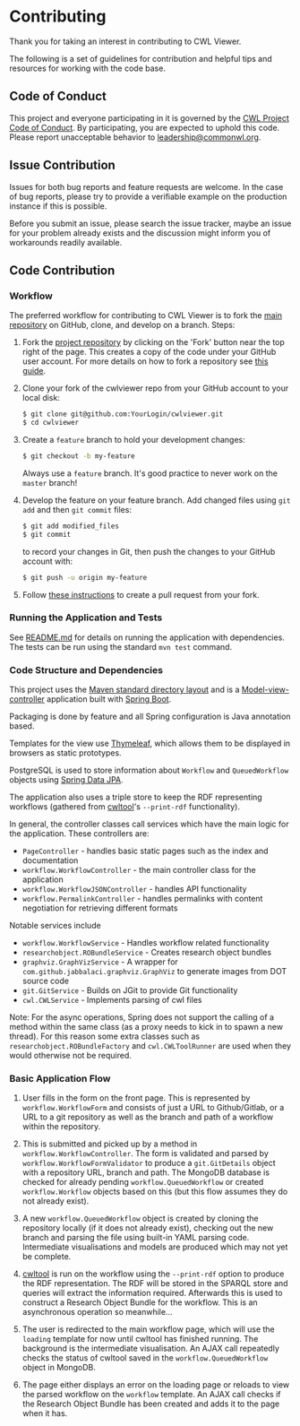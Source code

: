 # Contributing
Thank you for taking an interest in contributing to CWL Viewer.

The following is a set of guidelines for contribution and helpful 
tips and resources for working with the code base.

## Code of Conduct
This project and everyone participating in it is governed by 
the [CWL Project Code of Conduct](https://github.com/common-workflow-language/common-workflow-language/blob/master/CODE_OF_CONDUCT.md). 
By participating, you are expected to uphold this code. 
Please report unacceptable behavior to 
[leadership@commonwl.org](mailto:leadership@commonwl.org).

## Issue Contribution
Issues for both bug reports and feature requests are welcome. In 
the case of bug reports, please try to provide a verifiable example 
on the production instance if this is possible.

Before you submit an issue, please search the issue tracker, maybe 
an issue for your problem already exists and the discussion might 
inform you of workarounds readily available.

## Code Contribution

### Workflow
The preferred workflow for contributing to CWL Viewer is to fork the
[main repository](https://github.com/common-workflow-language/cwlviewer) on
GitHub, clone, and develop on a branch. Steps:

1. Fork the [project repository](https://github.com/common-workflow-language/cwlviewer)
   by clicking on the 'Fork' button near the top right of the page. This creates
   a copy of the code under your GitHub user account. For more details on
   how to fork a repository see [this guide](https://help.github.com/articles/fork-a-repo/).

2. Clone your fork of the cwlviewer repo from your GitHub account to your local disk:

   ```bash
   $ git clone git@github.com:YourLogin/cwlviewer.git
   $ cd cwlviewer
   ```

3. Create a ``feature`` branch to hold your development changes:

   ```bash
   $ git checkout -b my-feature
   ```

   Always use a ``feature`` branch. It's good practice to never work on the ``master`` branch!

4. Develop the feature on your feature branch. Add changed files using ``git add`` and then ``git commit`` files:

   ```bash
   $ git add modified_files
   $ git commit
   ```

   to record your changes in Git, then push the changes to your GitHub account with:

   ```bash
   $ git push -u origin my-feature
   ```

5. Follow [these instructions](https://help.github.com/articles/creating-a-pull-request-from-a-fork)
to create a pull request from your fork.

### Running the Application and Tests
See [README.md](README.md) for details on running the application with dependencies.
The tests can be run using the standard `mvn test` command.

### Code Structure and Dependencies
This project uses the [Maven standard directory layout](https://maven.apache.org/guides/introduction/introduction-to-the-standard-directory-layout.html) 
and is a [Model-view-controller](https://en.wikipedia.org/wiki/Model%E2%80%93view%E2%80%93controller) 
application built with [Spring Boot](https://projects.spring.io/spring-boot/).

Packaging is done by feature and all Spring configuration is 
Java annotation based.

Templates for the view use [Thymeleaf](http://www.thymeleaf.org/), 
which allows them to be displayed in browsers as static prototypes.

PostgreSQL is used to store information about `Workflow` and `QueuedWorkflow` 
objects using [Spring Data JPA](https://docs.spring.io/spring-data/jpa/docs/current/reference/html/).

The application also uses a triple store to keep the RDF representing 
workflows (gathered from [cwltool](https://github.com/common-workflow-language/cwltool)'s 
`--print-rdf` functionality).

In general, the controller classes call services which have the main logic for 
the application. These controllers are:
* `PageController` - handles basic static pages such as the index and documentation
* `workflow.WorkflowController` - the main controller class for the application
* `workflow.WorkflowJSONController` - handles API functionality
* `workflow.PermalinkController` - handles permalinks with content negotiation for 
retrieving different formats

Notable services include
* `workflow.WorkflowService` - Handles workflow related functionality
* `researchobject.ROBundleService` - Creates research object bundles
* `graphviz.GraphVizService` - A wrapper for `com.github.jabbalaci.graphviz.GraphViz` 
to generate images from DOT source code
* `git.GitService` - Builds on JGit to provide Git functionality
* `cwl.CWLService` - Implements parsing of cwl files

Note: For the async operations, Spring does not support the calling of a method within 
the same class (as a proxy needs to kick in to spawn a new thread). For this reason 
some extra classes such as `researchobject.ROBundleFactory` and `cwl.CWLToolRunner` 
are used when they would otherwise not be required.

### Basic Application Flow

1. User fills in the form on the front page. This is represented by 
`workflow.WorkflowForm` and consists of just a URL to Github/Gitlab, 
or a URL to a git repository as well as the branch and path of a 
workflow within the repository.

2. This is submitted and picked up by a method in `workflow.WorkflowController`. 
The form is validated and parsed by `workflow.WorkflowFormValidator` to 
produce a `git.GitDetails` object with a repository URL, branch and path. 
The MongoDB database is checked for already pending `workflow.QueuedWorkflow` or 
created `workflow.Workflow` objects based on this (but this flow assumes they do 
not already exist).

3. A new `workflow.QueuedWorkflow` object is created by cloning the repository 
locally (if it does not already exist), checking out the new branch and parsing 
the file using built-in YAML parsing code. Intermediate visualisations and 
models are produced which may not yet be complete.

4. [cwltool](https://github.com/common-workflow-language/cwltool) is run on the 
workflow using the `--print-rdf` option to produce the RDF representation. The RDF 
will be stored in the SPARQL store and queries will extract the information 
required. Afterwards this is used to construct a Research Object Bundle for the workflow. 
This is an asynchronous operation so meanwhile...

5. The user is redirected to the main workflow page, which will use the `loading` 
template for now until cwltool has finished running. The background is the intermediate 
visualisation. An AJAX call repeatedly checks the status of cwltool saved in the 
`workflow.QueuedWorkflow` object in MongoDB.

6. The page either displays an error on the loading page or reloads to view the 
 parsed workflow on the `workflow` template. An AJAX call checks if the Research Object 
 Bundle has been created and adds it to the page when it has.
